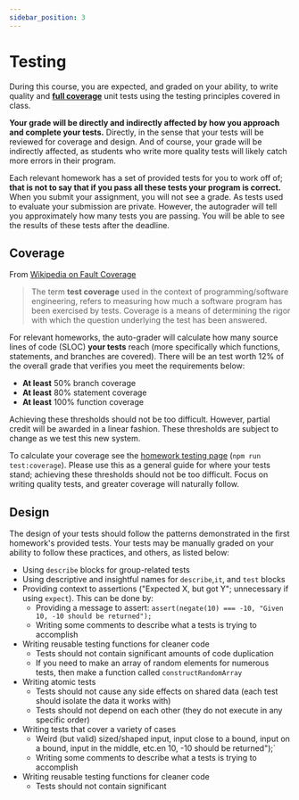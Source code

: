 ```yaml
---
sidebar_position: 3
---
```


# Testing

During this course, you are expected, and graded on your ability, to write quality and **[full coverage](#coverage)** unit tests using the testing principles covered in class.

**Your grade will be directly and indirectly affected by how you approach and complete your tests.** Directly, in the sense that your tests will be reviewed for coverage and design. And of course, your grade will be indirectly affected, as students who write more quality tests will likely catch more errors in their program.

Each relevant homework has a set of provided tests for you to work off of; **that is not to say that if you pass all these tests your program is correct.** When you submit your assignment, you will not see a grade. As tests used to evaluate your submission are private. However, the autograder will tell you approximately how many tests you are passing. You will be able to see the results of these tests after the deadline.

## Coverage

From [Wikipedia on Fault Coverage](https://en.wikipedia.org/wiki/Fault_coverage)

> The term **test coverage** used in the context of programming/software engineering, refers to measuring how much a software program has been exercised by tests. Coverage is a means of determining the rigor with which the question underlying the test has been answered.

For relevant homeworks, the auto-grader will calculate how many source lines of code (SLOC) **your tests** reach (more specifically which functions, statements, and branches are covered). There will be an test worth 12% of the overall grade that verifies you meet the requirements below:

- **At least** 50% branch coverage
- **At least** 80% statement coverage
- **At least** 100% function coverage

Achieving these thresholds should not be too difficult. However, partial credit will be awarded in a linear fashion. These thresholds are subject to change as we test this new system.

To calculate your coverage see the [homework testing page](/materials/tutorials/homework/testing) (`npm run test:coverage`). Please use this as a general guide for where your tests stand; achieving these thresholds should not be too difficult. Focus on writing quality tests, and greater coverage will naturally follow.

## Design

The design of your tests should follow the patterns demonstrated in the first homework's provided tests. Your tests may be manually graded on your ability to follow these practices, and others, as listed below:

- Using `describe` blocks for group-related tests
- Using descriptive and insightful names for `describe`,`it`, and `test` blocks
- Providing context to assertions ("Expected X, but got Y"; unnecessary if using `expect`). This can be done by:
  - Providing a message to assert: `assert(negate(10) === -10, "Given 10, -10 should be returned");`
  - Writing some comments to describe what a tests is trying to accomplish
- Writing reusable testing functions for cleaner code
  - Tests should not contain significant amounts of code duplication
  - If you need to make an array of random elements for numerous tests, then make a function called `constructRandomArray`
- Writing atomic tests
  - Tests should not cause any side effects on shared data (each test should isolate the data it works with)
  - Tests should not depend on each other (they do not execute in any specific order)
- Writing tests that cover a variety of cases
  - Weird (but valid) sized/shaped input, input close to a bound, input on a bound, input in the middle, etc.en 10, -10 should be returned");`
  - Writing some comments to describe what a tests is trying to accomplish
- Writing reusable testing functions for cleaner code
  - Tests should not contain significant
